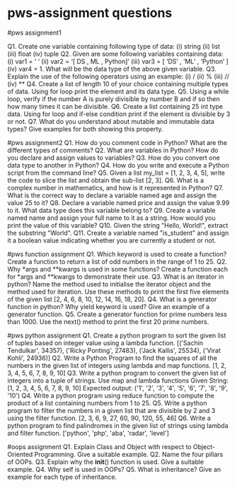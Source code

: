 # pws-assignment questions


#pws assignment1

Q1. Create one variable containing following type of data:
    (i) string
     (ii) list
     (iii) float
     (iv) tuple
Q2. Given are some following variables containing data:
    (i) var1 = ‘ ‘
    (ii) var2 = ‘[ DS , ML , Python]’
    (iii) var3 = [ ‘DS’ , ’ML’ , ‘Python’ ]
    (iv) var4 = 1.
What will be the data type of the above given variable.
Q3. Explain the use of the following operators using an example:
        (i) /
        (ii) %
        (iii) //
        (iv) **
Q4. Create a list of length 10 of your choice containing multiple types of data. Using for loop print the
element and its data type.
Q5. Using a while loop, verify if the number A is purely divisible by number B and if so then how many
times it can be divisible.
Q6. Create a list containing 25 int type data. Using for loop and if-else condition print if the element is
divisible by 3 or not.
Q7. What do you understand about mutable and immutable data types? Give examples for both showing
this property.

#pws assignment2
Q1. How do you comment code in Python? What are the different types of comments?
Q2. What are variables in Python? How do you declare and assign values to variables?
Q3. How do you convert one data type to another in Python?
Q4. How do you write and execute a Python script from the command line?
Q5. Given a list my_list = [1, 2, 3, 4, 5], write the code to slice the list and obtain the sub-list [2, 3].
Q6. What is a complex number in mathematics, and how is it represented in Python?
Q7. What is the correct way to declare a variable named age and assign the value 25 to it?
Q8. Declare a variable named price and assign the value 9.99 to it. What data type does this variable
belong to?
Q9. Create a variable named name and assign your full name to it as a string. How would you print the
value of this variable?
Q10. Given the string "Hello, World!", extract the substring "World".
Q11. Create a variable named "is_student" and assign it a boolean value indicating whether you are
currently a student or not.



#pws function assignment
Q1. Which keyword is used to create a function? Create a function to return a list of odd numbers in the
range of 1 to 25.
Q2. Why *args and **kwargs is used in some functions? Create a function each for *args and **kwargs to
demonstrate their use.
Q3. What is an iterator in python? Name the method used to initialise the iterator object and the method
used for iteration. Use these methods to print the first five elements of the given list [2, 4, 6, 8, 10, 12, 14, 16,
18, 20].
Q4. What is a generator function in python? Why yield keyword is used? Give an example of a generator
function.
Q5. Create a generator function for prime numbers less than 1000. Use the next() method to print the
first 20 prime numbers.


#pws python assignment
Q1. Create a python program to sort the given list of tuples based on integer value using a
lambda function.
[('Sachin Tendulkar', 34357), ('Ricky Ponting', 27483), ('Jack Kallis', 25534), ('Virat Kohli', 24936)]
Q2. Write a Python Program to find the squares of all the numbers in the given list of integers using
lambda and map functions.
[1, 2, 3, 4, 5, 6, 7, 8, 9, 10]
Q3. Write a python program to convert the given list of integers into a tuple of strings. Use map and
lambda functions
Given String: [1, 2, 3, 4, 5, 6, 7, 8, 9, 10]
Expected output: ('1', '2', '3', '4', '5', '6', '7', '8', '9', '10')
Q4. Write a python program using reduce function to compute the product of a list containing numbers
from 1 to 25.
Q5. Write a python program to filter the numbers in a given list that are divisible by 2 and 3 using the
filter function.
[2, 3, 6, 9, 27, 60, 90, 120, 55, 46]
Q6. Write a python program to find palindromes in the given list of strings using lambda and filter
function.
['python', 'php', 'aba', 'radar', 'level']



#oops assignment
Q1. Explain Class and Object with respect to Object-Oriented Programming. Give a suitable example.
Q2. Name the four pillars of OOPs.
Q3. Explain why the __init__() function is used. Give a suitable example.
Q4. Why self is used in OOPs?
Q5. What is inheritance? Give an example for each type of inheritance.
